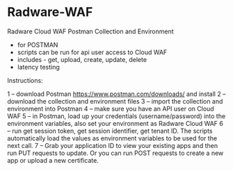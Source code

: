 # Radware-WAF

Radware Cloud WAF Postman Collection and Environment
- for POSTMAN
- scripts can be run for api user access to Cloud WAF
- includes - get, upload, create, update, delete 
- latency testing

Instructions:
        
1 – download Postman https://www.postman.com/downloads/ and install
2 – download the collection and environment files
3 – import the collection and environment into Postman
4 – make sure you have an API user on Cloud WAF
5 – in Postman, load up your credentials (username/password) into the environment variables, also set your environment as Radware Cloud WAF
6 – run get session token, get session identifier, get tenant ID.  The scripts automatically load the values as environment variables to be used for the next call.
7 – Grab your application ID to view your existing apps and then run PUT requests to update.  Or you can run POST requests to create a new app or upload a new certificate.
